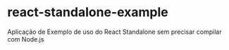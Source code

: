 # react-standalone-example
Aplicação de Exemplo de uso do React Standalone sem precisar compilar com Node.js
